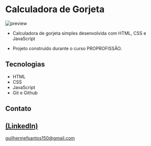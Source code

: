 # Calculadora de Gorjeta

![preview](https://github.com/GuilhermeSK2/Calculadora-de-Gorjeta-com-JavaScript/assets/139295562/5fd78463-567b-4d43-ae59-582d6f40300a)
 
 - Calculadora de gorjeta simples desenvolvida com HTML, CSS e JavaScript

 - Projeto construído durante o curso PROPROFISSÃO.

## Tecnologias

- HTML
- CSS
- JavaScript
- Git e Github

## Contato
[(LinkedIn)](https://www.linkedin.com/in/guilherme-freitas-9901a220b/)
-----
guilhermefsantos150@gmail.com

